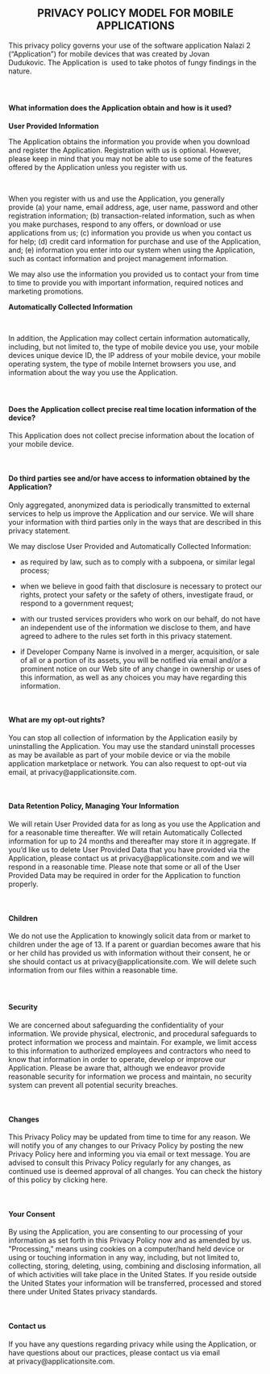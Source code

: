 <h2 style="text-align: center;">PRIVACY POLICY MODEL FOR MOBILE APPLICATIONS</h2> 
<p></p> 
<p>This privacy policy governs your use of the software application Nalazi 2 (“Application”) for mobile devices that was created by&nbsp;Jovan Dudukovic.&nbsp;The Application is&nbsp; used to take photos of fungy findings in the nature. &nbsp;</p> 
<h4>&nbsp;</h4> 
<h4>What information does the Application obtain and how is it used?</h4> 
<p></p> 
<p><strong>User Provided Information</strong>&nbsp;</p> 
<p>The Application obtains the information you provide when you download and register the Application.&nbsp;Registration with us is optional. However, please keep in mind that you may not be able to use some of the features offered by the Application unless you register with us.</p> 
<p></p> 
<p>&nbsp;</p> 
<p>When you register with us and use the Application, you generally provide&nbsp;(a) your name, email address, age, user name, password and other registration information; (b) transaction-related information, such as when you make purchases, respond to any offers, or download or use applications from us; (c) information you provide us when you contact us for help; (d) credit card information for purchase and use of the Application, and; (e) information you enter into our system when using the Application, such as contact information and project management information.</p> 
<p></p> 
<p>We may also use the information you provided us to contact your from time to time to provide you with important information, required notices and marketing promotions.</p> 
<p><strong>Automatically Collected Information</strong>&nbsp;</p> 
<p>&nbsp;</p> 
<p>In addition, the Application may collect certain information automatically, including, but not limited to, the type of mobile device you use, your mobile devices unique device ID, the IP address of your mobile device, your mobile operating system, the type of mobile Internet browsers you use, and information about the way you use the Application.&nbsp;</p> 
<p></p> 
<h4>&nbsp;</h4> 
<h4>Does the Application collect precise real time location information of the device?</h4> 
<p></p> 
<p>This Application does not collect precise information about the location of your mobile device.&nbsp;</p> 
<p>&nbsp;</p> 
<h4>Do third parties see and/or have access to information obtained by the Application?</h4> 
<p></p> 
<p>Only aggregated, anonymized data is periodically transmitted to external services to help us improve the Application and our service.&nbsp;We will share your information with third parties only in the ways that are described in this privacy statement.</p> 
<p>We may disclose User Provided and Automatically Collected Information:</p> 
<ul> 
 <li> <p>as required by law, such as to comply with a subpoena, or similar legal process;</p> </li> 
 <li> <p>when we believe in good faith that disclosure is necessary to protect our rights, protect your safety or the safety of others, investigate fraud, or respond to a&nbsp;government request;</p> </li> 
 <li> <p>with our trusted services providers who work on our behalf, do not have an&nbsp;independent use of the information we disclose to them, and have agreed to adhere&nbsp;to the rules set forth in this privacy statement.</p> </li> 
 <li> <p>if&nbsp;Developer Company Name&nbsp;is involved in a merger, acquisition, or sale of all or a&nbsp;portion of its assets, you will be notified via email and/or a prominent notice on our Web site of any change in ownership or uses of this information, as well as any choices you may have regarding this information.</p> </li> 
</ul> 
<p></p> 
<p>&nbsp;</p> 
<h4>What are my opt-out rights?</h4> 
<p></p> 
<p>You can stop all collection of information by the Application easily by uninstalling the Application. You may use the standard uninstall processes as may be available as part of your mobile device or via the mobile application marketplace or network. You can also request to opt-out via email, at privacy@applicationsite.com.</p> 
<p>&nbsp;</p> 
<h4><strong>Data Retention Policy, Managing Your Information</strong></h4> 
<p>We will retain User Provided data for as long as you use the Application and for a reasonable time thereafter. We will retain Automatically Collected information for up to 24 months&nbsp;and thereafter may store it in aggregate. If you’d like us to delete User Provided Data that you have provided via the Application, please contact us at&nbsp;privacy@applicationsite.com&nbsp;and we will respond in a reasonable time. Please note that some or all of the User Provided Data may be required in order for the Application to function properly.</p> 
<p>&nbsp;</p> 
<h4><strong>Children</strong></h4> 
<p></p> 
<p>We do not use the Application to knowingly solicit data from or market to children under the age of 13. If a parent or guardian becomes aware that his or her child has provided us with information without their consent, he or she should contact us at&nbsp;privacy@applicationsite.com. We will delete such information from our files within a reasonable time.</p> 
<h4>&nbsp;</h4> 
<h4><strong>Security</strong></h4> 
<p></p> 
<p>We are concerned about safeguarding the confidentiality of your information. We provide physical, electronic, and procedural safeguards to protect information we process and maintain. For example, we limit access to this information to authorized employees and contractors who need to know that information in order to operate, develop or improve our Application. Please be aware that, although we endeavor provide reasonable security for information we process and maintain, no security system can prevent all potential security breaches.</p> 
<p>&nbsp;</p> 
<h4><strong>Changes</strong></h4> 
<p>This Privacy Policy may be updated from time to time for any reason. We will notify you of any changes to our Privacy Policy by posting the new Privacy Policy&nbsp;here&nbsp;and&nbsp;informing you via email or text message. You are advised to consult this Privacy Policy regularly for any changes, as continued use is deemed approval of all changes. You can check the history of this policy by clicking here.</p> 
<p>&nbsp;</p> 
<h4><strong>Your Consent</strong></h4> 
<p>By using the Application, you are consenting to our processing of your information as set forth in this Privacy Policy now and as amended by us. &quot;Processing,” means using cookies on a computer/hand held device or using or touching information in any way, including, but not limited to, collecting, storing, deleting, using, combining and disclosing information, all of which activities will take place in the United States. If you reside outside the United States&nbsp;your information will be transferred, processed and stored there under United States&nbsp;privacy standards.&nbsp;</p> 
<p>&nbsp;</p> 
<h4>Contact us</h4> 
<p>If you have any questions regarding privacy while using the Application, or have questions about our practices, please contact us via email at&nbsp;privacy@applicationsite.com.</p>
